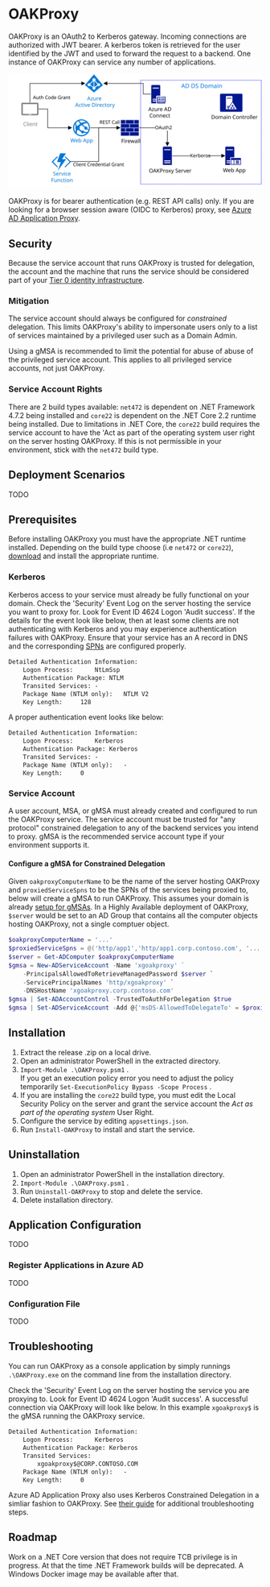 # OAKProxy
OAKProxy is an OAuth2 to Kerberos gateway. Incoming connections are authorized with JWT bearer. A kerberos token is retrieved for the user identified by the JWT and used to forward the request to a backend. One instance of OAKProxy can service any number of applications.

![img](docs/images/highlevel.svg)

OAKProxy is for bearer authentication (e.g. REST API calls) only. If you are looking for a browser session aware (OIDC to Kerberos) proxy, see [Azure AD Application Proxy](https://docs.microsoft.com/en-us/azure/active-directory/manage-apps/application-proxy).

## Security

Because the service account that runs OAKProxy is trusted for delegation, the account and the machine that runs the service should be considered part of your [Tier 0 identity infrastructure](https://docs.microsoft.com/en-us/windows-server/identity/securing-privileged-access/securing-privileged-access-reference-material). 

### Mitigation

The service account should always be configured for *constrained* delegation. This limits OAKProxy's ability to impersonate users only to a list of services maintained by a privileged user such as a Domain Admin.

Using a gMSA is recommended to limit the potential for abuse of abuse of the privileged service account. This applies to all privileged service accounts, not just OAKProxy.

### Service Account Rights

There are 2 build types available: `net472` is dependent on .NET Framework 4.7.2 being installed and `core22` is dependent on the .NET Core 2.2 runtime being installed. Due to limitations in .NET Core, the `core22` build requires the service account to have the 'Act as part of the operating system user right on the server hosting OAKProxy. If this is not permissible in your environment, stick with the `net472` build type.

## Deployment Scenarios

TODO

## Prerequisites

Before installing OAKProxy you must have the appropriate .NET runtime installed. Depending on the build type choose (i.e `net472` or `core22`), [download](https://dotnet.microsoft.com/download) and install the appropriate runtime.

### Kerberos

Kerberos access to your service must already be fully functional on your domain. Check the 'Security' Event Log on the server hosting the service you want to proxy for. Look for Event ID 4624 Logon 'Audit success'. If the details for the event look like below, then at least some clients are not authenticating with Kerberos and you may experience authentication failures with OAKProxy. Ensure that your service has an A record in DNS and the corresponding [SPNs](https://docs.microsoft.com/en-us/windows-server/security/group-managed-service-accounts/getting-started-with-group-managed-service-accounts) are configured properly.
```
Detailed Authentication Information:
	Logon Process:		NtLmSsp 
	Authentication Package:	NTLM
	Transited Services:	-
	Package Name (NTLM only):	NTLM V2
	Key Length:		128
```
A proper authentication event looks like below:
```
Detailed Authentication Information:
	Logon Process:		Kerberos
	Authentication Package:	Kerberos
	Transited Services:	-
	Package Name (NTLM only):	-
	Key Length:		0
```

### Service Account

A user account, MSA, or gMSA must already created and configured to run the OAKProxy service. The service account must be trusted for "any protocol" constrained delegation to any of the backend services you intend to proxy. gMSA is the recommended service account type if your environment supports it.

#### Configure a gMSA for Constrained Delegation

Given `oakproxyComputerName` to be the name of the server hosting OAKProxy and `proxiedServiceSpns` to be the SPNs of the services being proxied to, below will create a gMSA to run OAKProxy. This assumes your domain is already [setup for gMSAs](https://docs.microsoft.com/en-us/windows-server/security/group-managed-service-accounts/create-the-key-distribution-services-kds-root-key). In a Highly Available deployment of OAKProxy, `$server` would be set to an AD Group that contains all the computer objects hosting OAKProxy, not a single comptuer object.
```PowerShell
$oakproxyComputerName = '...'
$proxiedServiceSpns = @('http/app1','http/app1.corp.contoso.com', '...')
$server = Get-ADComputer $oakproxyComputerName
$gmsa = New-ADServiceAccount -Name 'xgoakproxy' ` 
    -PrincipalsAllowedToRetrieveManagedPassword $server `
    -ServicePrincipalNames 'http/xgoakproxy' `
    -DNSHostName 'xgoakproxy.corp.contoso.com'
$gmsa | Set-ADAccountControl -TrustedToAuthForDelegation $true
$gmsa | Set-ADServiceAccount -Add @{'msDS-AllowedToDelegateTo' = $proxiedServiceSpns}
```

## Installation

1. Extract the release .zip on a local drive.
2. Open an administrator PowerShell in the extracted directory.
3. `Import-Module .\OAKProxy.psm1` .\
   If you get an execution policy error you need to adjust the policy temporarily `Set-ExecutionPolicy Bypass -Scope Process` . 
4. If you are installing the `core22` build type, you must edit the Local Security Policy on the server and grant the service account the *Act as part of the operating system* User Right.
5. Configure the service by editing `appsettings.json`.
6. Run `Install-OAKProxy` to install and start the service.

## Uninstallation

1. Open an administrator PowerShell in the installation directory.
2. `Import-Module .\OAKProxy.psm1` .
3. Run `Uninstall-OAKProxy` to stop and delete the service.
4. Delete installation directory.

## Application Configuration

TODO

### Register Applications in Azure AD

TODO

### Configuration File

TODO

## Troubleshooting

You can run OAKProxy as a console application by simply runnings `.\OAKProxy.exe` on the command line from the installation directory.

Check the 'Security' Event Log on the server hosting the service you are proxying to. Look for Event ID 4624 Logon 'Audit success'. A successful connection via OAKProxy will look like below. In this example `xgoakproxy$` is the gMSA running the OAKProxy service.
```
Detailed Authentication Information:
	Logon Process:		Kerberos
	Authentication Package:	Kerberos
	Transited Services:	
		xgoakproxy$@CORP.CONTOSO.COM
	Package Name (NTLM only):	-
	Key Length:		0
```
Azure AD Application Proxy also uses Kerberos Constrained Delegation in a simliar fashion to OAKProxy. See [their guide](https://docs.microsoft.com/en-us/azure/active-directory/manage-apps/application-proxy-back-end-kerberos-constrained-delegation-how-to) for additional troubleshooting steps.

## Roadmap

Work on a .NET Core version that does not require TCB privilege is in progress. At that the time .NET Framework builds will be deprecated. A Windows Docker image may be available after that.